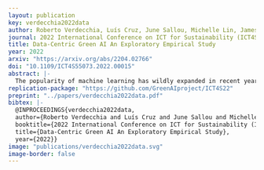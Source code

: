 ```yaml
---
layout: publication
key: verdecchia2022data
author: Roberto Verdecchia, Luís Cruz, June Sallou, Michelle Lin, James Wickenden, Estelle Hotellier
journal: 2022 International Conference on ICT for Sustainability (ICT4S)
title: Data-Centric Green AI An Exploratory Empirical Study
year: 2022
arxiv: "https://arxiv.org/abs/2204.02766"
doi: "10.1109/ICT4S55073.2022.00015"
abstract: |-
  The popularity of machine learning has wildly expanded in recent years. Machine learning techniques have been heatedly studied in academia and applied in the industry to create business value. However, there is a lack of guidelines for code quality in machine learning applications. In particular, code smells have rarely been studied in this domain. Although machine learning code is usually integrated as a small part of an overarching system, it usually plays an important role in its core functionality. Hence ensuring code quality is quintessential to avoid issues in the long run. This paper proposes and identifies a list of 22 machine learning-specific code smells collected from various sources, including papers, grey literature, GitHub commits, and Stack Overflow posts. We pinpoint each smell with a description of its context, potential issues in the long run, and proposed solutions. In addition, we link them to their respective pipeline stage and the evidence from both academic and grey literature. The code smell catalog helps data scientists and developers produce and maintain high-quality machine learning application code.
replication-package: "https://github.com/GreenAIproject/ICT4S22"
preprint: "../papers/verdecchia2022data.pdf"
bibtex: |- 
  @INPROCEEDINGS{verdecchia2022data,
  author={Roberto Verdecchia and Luís Cruz and June Sallou and Michelle Lin and James Wickenden and Estelle Hotellier},
  booktitle={2022 International Conference on ICT for Sustainability (ICT4S)}, 
  title={Data-Centric Green AI An Exploratory Empirical Study}, 
  year={2022}}
image: "publications/verdecchia2022data.svg"
image-border: false
---
```

